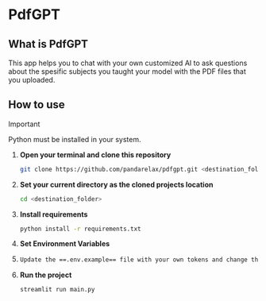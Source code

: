 # PdfGPT
## What is PdfGPT
This app helps you to chat with your own customized AI to ask questions about the spesific subjects you taught your model with the PDF files that you uploaded.
## How to use
> [!IMPORTANT]
> Python must be installed in your system.
1. **Open your terminal and clone this repository**
   ```bash
   git clone https://github.com/pandarelax/pdfgpt.git <destination_folder>
   ```
2. **Set your current directory as the cloned projects location**
   ```bash
   cd <destination_folder>
3. **Install requirements**
   ```bash
   python install -r requirements.txt
   ```
4. **Set Environment Variables**
5. ```bash
   Update the ==.env.example== file with your own tokens and change the file name to ==.env==
   ```
6. **Run the project**
   ```bash
   streamlit run main.py
   ```
